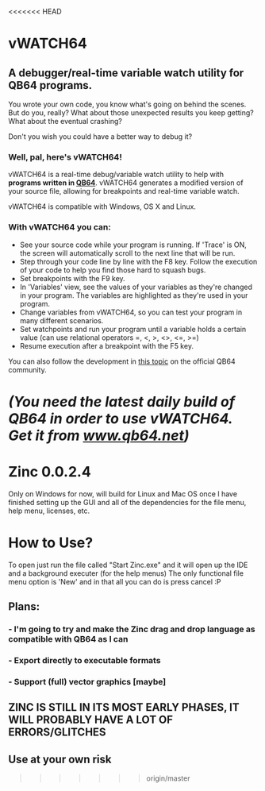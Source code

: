 <<<<<<< HEAD
# vWATCH64
## A debugger/real-time variable watch utility for QB64 programs.

You wrote your own code, you know what's going on behind the scenes.
But do you, really? What about those unexpected results you keep getting? What about the eventual crashing?

Don't you wish you could have a better way to debug it?

### Well, pal, here's vWATCH64!

vWATCH64 is a real-time debug/variable watch utility to help with **programs written in [QB64](http://www.qb64.net)**. vWATCH64 generates a modified version of your source file, allowing for breakpoints and real-time variable watch.

vWATCH64 is compatible with Windows, OS X and Linux.

### With vWATCH64 you can:
- See your source code while your program is running. If 'Trace' is ON, the screen will automatically scroll to the next line that will be run.
- Step through your code line by line with the F8 key. Follow the execution of your code to help you find those hard to squash bugs.
- Set breakpoints with the F9 key.
- In 'Variables' view, see the values of your variables as they're changed in your program. The variables are highlighted as they're used in your program.
- Change variables from vWATCH64, so you can test your program in many different scenarios.
- Set watchpoints and run your program until a variable holds a certain value (can use relational operators =, <, >, <>, <=, >=)
- Resume execution after a breakpoint with the F5 key.


You can also follow the development in [this topic](http://www.qb64.net/forum/index.php?topic=13275.msg114691#msg114691) on the official QB64 community.

*(You need the latest daily build of QB64 in order to use vWATCH64. Get it from www.qb64.net)*
=======
# Zinc 0.0.2.4
Only on Windows for now, will build for Linux and Mac OS once I have finished setting up the GUI and all of the dependencies for the file menu, help menu, licenses, etc.

# How to Use?
To open just run the file called "Start Zinc.exe" and it will open up the IDE and a background executer (for the help menus)
The only functional file menu option is 'New' and in that all you can do is press cancel :P

## Plans:
### - I'm going to try and make the Zinc drag and drop language as compatible with QB64 as I can
### - Export directly to executable formats
### - Support (full) vector graphics [maybe]


## ZINC IS STILL IN ITS MOST EARLY PHASES, IT WILL PROBABLY HAVE A LOT OF ERRORS/GLITCHES
## Use at your own risk
>>>>>>> origin/master
